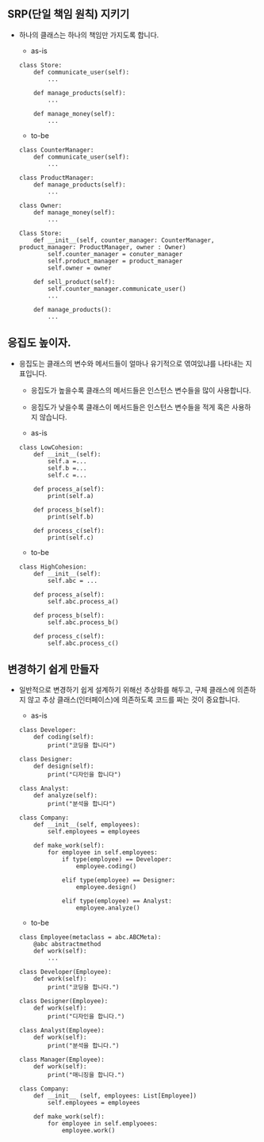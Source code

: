 ## SRP(단일 책임 원칙) 지키기

- 하나의 클래스는 하나의 책임만 가지도록 합니다.

  - as-is

  ```
  class Store:
      def communicate_user(self):
          ...

      def manage_products(self):
          ...

      def manage_money(self):
          ...
  ```

  - to-be

  ```
  class CounterManager:
      def communicate_user(self):
          ...

  class ProductManager:
      def manage_products(self):
          ...

  class Owner:
      def manage_money(self):
          ...

  Class Store:
      def __init__(self, counter_manager: CounterManager, product_manager: ProductManager, owner : Owner)
          self.counter_manager = conuter_manager
          self.product_manager = product_manager
          self.owner = owner

      def sell_product(self):
          self.counter_manager.communicate_user()
          ...

      def manage_products():
          ...
  ```

## 응집도 높이자.

- 응집도는 클래스의 변수와 메서드들이 얼마나 유기적으로 엮여있냐를 나타내는 지표입니다.

  - 응집도가 높을수록 클래스의 메서드들은 인스턴스 변수들을 많이 사용합니다.
  - 응집도가 낮을수록 클래스이 메서드들은 인스턴스 변수들을 적게 혹은 사용하지 않습니다.

  - as-is

  ```
  class LowCohesion:
      def __init__(self):
          self.a =...
          self.b =...
          self.c =...

      def process_a(self):
          print(self.a)

      def process_b(self):
          print(self.b)

      def process_c(self):
          print(self.c)
  ```

  - to-be

  ```
  class HighCohesion:
      def __init__(self):
          self.abc = ...

      def process_a(self):
          self.abc.process_a()

      def process_b(self):
          self.abc.process_b()

      def process_c(self):
          self.abc.process_c()
  ```

## 변경하기 쉽게 만들자

- 일반적으로 변경하기 쉽게 설계하기 위해선 추상화를 해두고, 구체 클래스에 의존하지 않고 추상 클래스(인터페이스)에 의존하도록 코드를 짜는 것이 중요합니다.

  - as-is

  ```
  class Developer:
      def coding(self):
          print("코딩을 합니다")

  class Designer:
      def design(self):
          print("디자인을 합니다")

  class Analyst:
      def analyze(self):
          print("분석을 합니다")

  class Company:
      def __init__(self, employees):
          self.employees = employees

      def make_work(self):
          for employee in self.employees:
              if type(employee) == Developer:
                  employee.coding()

              elif type(employee) == Designer:
                  employee.design()

              elif type(employee) == Analyst:
                  employee.analyze()
  ```

  - to-be

  ```
  class Employee(metaclass = abc.ABCMeta):
      @abc abstractmethod
      def work(self):
          ...

  class Developer(Employee):
      def work(self):
          print("코딩을 합니다.")

  class Designer(Employee):
      def work(self):
          print("디자인을 합니다.")

  class Analyst(Employee):
      def work(self):
          print("분석을 합니다.")

  class Manager(Employee):
      def work(self):
          print("매니징을 합니다.")

  class Company:
      def __init__ (self, employees: List[Employee])
          self.employees = employees

      def make_work(self):
          for employee in self.emplyoees:
              employee.work()
  ```
